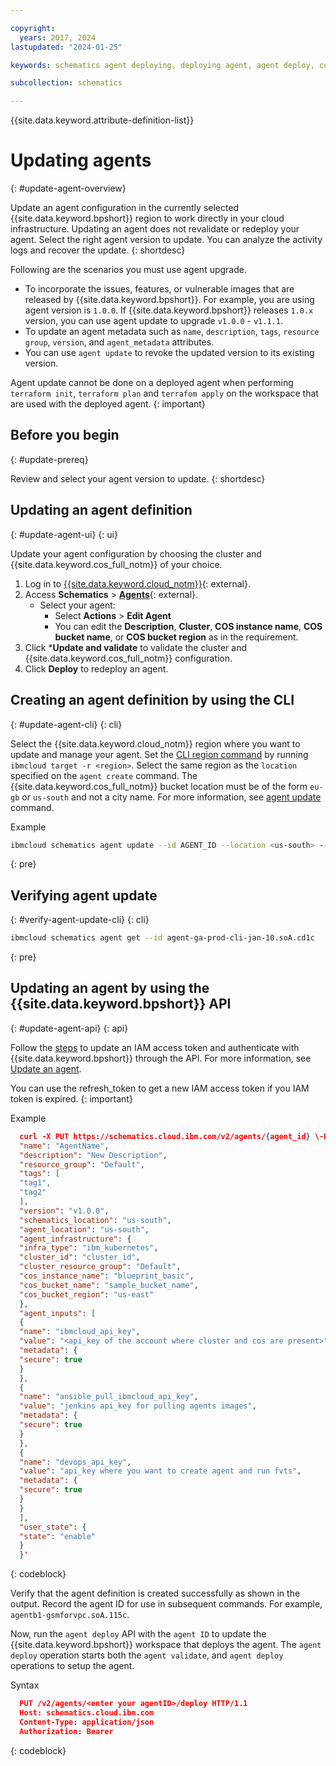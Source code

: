 ```yaml
---

copyright:
  years: 2017, 2024
lastupdated: "2024-01-25"

keywords: schematics agent deploying, deploying agent, agent deploy, command-line, api, ui

subcollection: schematics

---
```


{{site.data.keyword.attribute-definition-list}}


# Updating agents
{: #update-agent-overview}

Update an agent configuration in the currently selected {{site.data.keyword.bpshort}} region to work directly in your cloud infrastructure. Updating an agent does not revalidate or redeploy your agent. Select the right agent version to update. You can analyze the activity logs and recover the update.
{: shortdesc}

Following are the scenarios you must use agent upgrade.

- To incorporate the issues, features, or vulnerable images that are released by {{site.data.keyword.bpshort}}. For example, you are using agent version is `1.0.0`. If {{site.data.keyword.bpshort}} releases `1.0.x` version, you can use agent update to upgrade `v1.0.0` - `v1.1.1`.
- To update an agent metadata such as `name`, `description`, `tags`, `resource group`, `version`, and `agent_metadata` attributes.
- You can use `agent update` to revoke the updated version to its existing version.

Agent update cannot be done on a deployed agent when performing `terraform init`, `terraform plan` and `terrafom apply` on the workspace that are used with the deployed agent.
{: important}

## Before you begin
{: #update-prereq}

Review and select your agent version to update.
{: shortdesc}

## Updating an agent definition
{: #update-agent-ui}
{: ui}

Update your agent configuration by choosing the cluster and {{site.data.keyword.cos_full_notm}} of your choice.

1. Log in to [{{site.data.keyword.cloud_notm}}](https://cloud.ibm.com/){: external}.
2. Access **Schematics** > [**Agents**](https://cloud.ibm.com/schematics/agents){: external}.
    - Select your agent:
        - Select **Actions** > **Edit Agent**
        - You can edit the **Description**, **Cluster**, **COS instance name**, **COS bucket name**, or **COS bucket region** as in the requirement.
3. Click ***Update and validate** to validate the cluster and {{site.data.keyword.cos_full_notm}} configuration.
4. Click **Deploy** to redeploy an agent.

## Creating an agent definition by using the CLI 
{: #update-agent-cli}
{: cli}

Select the {{site.data.keyword.cloud_notm}} region where you want to update and manage your agent. Set the [CLI region command](/docs/cli?topic=cli-ibmcloud_cli#ibmcloud_target) by running `ibmcloud target -r <region>`. Select the same region as the `location` specified on the `agent create` command. The {{site.data.keyword.cos_full_notm}} bucket location must be of the form `eu-gb` or `us-south` and not a city name. For more information, see [agent update](/docs/schematics?topic=schematics-schematics-cli-reference&interface=cli#schematics-agent-update) command.

Example

```sh
ibmcloud schematics agent update --id AGENT_ID --location <us-south> --agent-location <us-south> --version <1.0.0> --infra-type <ibm_kubernetes> --cluster-id <cg3fgvad0dak571xxx> --cluster-resource-group <Default> --cos-instance-name <agent-cos-instance> --cos-bucket <agent-cos-bucket> --cos-location <us-east> --resource-group <Default>
```
{: pre}


## Verifying agent update
{: #verify-agent-update-cli}
{: cli}

```sh
ibmcloud schematics agent get --id agent-ga-prod-cli-jan-10.soA.cd1c
```
{: pre}


## Updating an agent by using the {{site.data.keyword.bpshort}} API
{: #update-agent-api}
{: api}

Follow the [steps](/docs/schematics?topic=schematics-setup-api#cs_api) to update an IAM access token and authenticate with {{site.data.keyword.bpshort}} through the API. For more information, see [Update an agent](/apidocs/schematics/schematics#update-agent-data).

You can use the refresh_token to get a new IAM access token if you IAM token is expired.
{: important}

Example

```json
  curl -X PUT https://schematics.cloud.ibm.com/v2/agents/{agent_id} \-H 'Authorization: Bearer <Auth Key>' -H 'X-Feature-Agents: true' -H 'refresh_token: <refresh_token> ' -d '{
  "name": "AgentName",
  "description": "New Description",
  "resource_group": "Default",
  "tags": [
  "tag1",
  "tag2"
  ],
  "version": "v1.0.0",
  "schematics_location": "us-south",
  "agent_location": "us-south",
  "agent_infrastructure": {
  "infra_type": "ibm_kubernetes",
  "cluster_id": "cluster_id",
  "cluster_resource_group": "Default",
  "cos_instance_name": "blueprint_basic",
  "cos_bucket_name": "sample_bucket_name",
  "cos_bucket_region": "us-east"
  },
  "agent_inputs": [
  {
  "name": "ibmcloud_api_key",
  "value": "<api_key of the account where cluster and cos are present>",
  "metadata": {
  "secure": true
  }
  },
  {
  "name": "ansible_pull_ibmcloud_api_key",
  "value": "jenkins api_key for pulling agents images",
  "metadata": {
  "secure": true
  }
  },
  {   
  "name": "devops_api_key",
  "value": "api_key where you want to create agent and run fvts",
  "metadata": {
  "secure": true
  }
  }
  ],
  "user_state": {
  "state": "enable"
  }
  }'
```
{: codeblock}

Verify that the agent definition is created successfully as shown in the output. Record the agent ID for use in subsequent commands. For example, `agentb1-gsmforvpc.soA.115c`.

Now, run the `agent deploy` API with the `agent ID` to update the {{site.data.keyword.bpshort}} workspace that deploys the agent. The `agent deploy` operation starts both the `agent validate`, and `agent deploy` operations to setup the agent.

Syntax

```json
  PUT /v2/agents/<enter your agentID>/deploy HTTP/1.1
  Host: schematics.cloud.ibm.com
  Content-Type: application/json
  Authorization: Bearer 
```
{: codeblock}